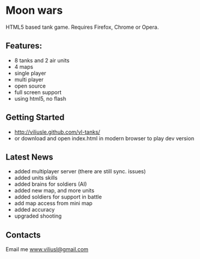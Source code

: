 # Moon wars

HTML5 based tank game. Requires Firefox, Chrome or Opera.

## Features:
* 8 tanks and 2 air units
* 4 maps
* single player
* multi player
* open source
* full screen support
* using html5, no flash

## Getting Started
* http://viliusle.github.com/vl-tanks/
* or download and open index.html in modern browser to play dev version

## Latest News
* added multiplayer server (there are still sync. issues)
* added units skills
* added brains for soldiers (AI)
* added new map, and more units
* added soldiers for support in battle
* add map access from mini map
* added accuracy
* upgraded shooting

## Contacts
Email me www.viliusl@gmail.com
